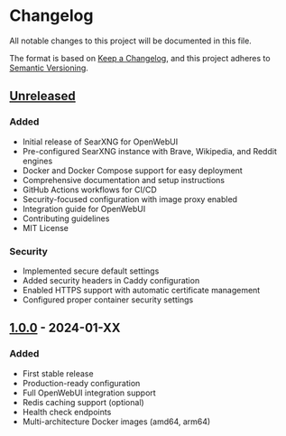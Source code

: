 # Changelog

All notable changes to this project will be documented in this file.

The format is based on [Keep a Changelog](https://keepachangelog.com/en/1.0.0/),
and this project adheres to [Semantic Versioning](https://semver.org/spec/v2.0.0.html).

## [Unreleased]

### Added
- Initial release of SearXNG for OpenWebUI
- Pre-configured SearXNG instance with Brave, Wikipedia, and Reddit engines
- Docker and Docker Compose support for easy deployment
- Comprehensive documentation and setup instructions
- GitHub Actions workflows for CI/CD
- Security-focused configuration with image proxy enabled
- Integration guide for OpenWebUI
- Contributing guidelines
- MIT License

### Security
- Implemented secure default settings
- Added security headers in Caddy configuration
- Enabled HTTPS support with automatic certificate management
- Configured proper container security settings

## [1.0.0] - 2024-01-XX

### Added
- First stable release
- Production-ready configuration
- Full OpenWebUI integration support
- Redis caching support (optional)
- Health check endpoints
- Multi-architecture Docker images (amd64, arm64)

[Unreleased]: https://github.com/kenku0/searxng-openwebui/compare/v1.0.0...HEAD
[1.0.0]: https://github.com/kenku0/searxng-openwebui/releases/tag/v1.0.0